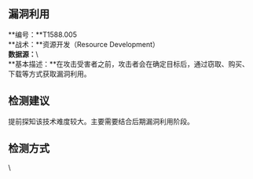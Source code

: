 ## 漏洞利用  
**编号：**T1588.005  
**战术：**资源开发（Resource Development）  
**数据源：**\  
**基本描述：**在攻击受害者之前，攻击者会在确定目标后，通过窃取、购买、下载等方式获取漏洞利用。  
## 检测建议  
提前探知该技术难度较大。主要需要结合后期漏洞利用阶段。  
## 检测方式  
\